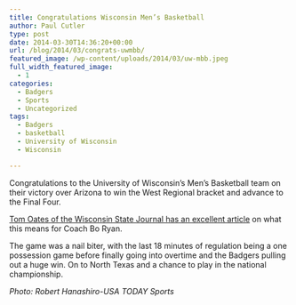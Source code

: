```yaml
---
title: Congratulations Wisconsin Men’s Basketball
author: Paul Cutler
type: post
date: 2014-03-30T14:36:20+00:00
url: /blog/2014/03/congrats-uwmbb/
featured_image: /wp-content/uploads/2014/03/uw-mbb.jpeg
full_width_featured_image:
  - 1
categories:
  - Badgers
  - Sports
  - Uncategorized
tags:
  - Badgers
  - basketball
  - University of Wisconsin
  - Wisconsin

---
```

Congratulations to the University of Wisconsin&#8217;s Men&#8217;s Basketball team on their victory over Arizona to win the West Regional bracket and advance to the Final Four.

[Tom Oates of the Wisconsin State Journal has an excellent article][1] on what this means for Coach Bo Ryan.

The game was a nail biter, with the last 18 minutes of regulation being a one possession game before finally going into overtime and the Badgers pulling out a huge win. On to North Texas and a chance to play in the national championship.

_Photo: Robert Hanashiro-USA TODAY Sports_

 [1]: http://host.madison.com/sports/columnists/tom_oates/tom-oates-final-four-trip-would-take-on-different-meaning/article_5de04b67-65a3-5a05-9a20-ef6f01c82be3.html